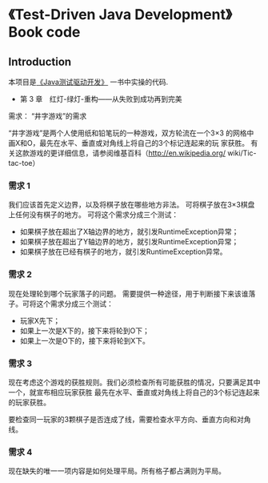 # 《Test-Driven Java Development》Book code
## Introduction
本项目是[《Java测试驱动开发》](https://www.ituring.com.cn/book/1942) 一书中实操的代码.

* 第 3 章　红灯-绿灯-重构——从失败到成功再到完美 

需求：
“井字游戏”的需求

“井字游戏”是两个人使用纸和铅笔玩的一种游戏，双方轮流在一个3×3
的网格中画X和O，最先在水平、垂直或对角线上将自己的3个标记连起来的玩
家获胜。
有关这款游戏的更详细信息，请参阅维基百科（http://en.wikipedia.org/ 
wiki/Tic-tac-toe）

### 需求 1
我们应该首先定义边界，以及将棋子放在哪些地方非法。
可将棋子放在3×3棋盘上任何没有棋子的地方。
可将这个需求分成三个测试：
- 如果棋子放在超出了X轴边界的地方，就引发RuntimeException异常；
- 如果棋子放在超出了Y轴边界的地方，就引发RuntimeException异常；
- 如果棋子放在已经有棋子的地方，就引发RuntimeException异常。

### 需求 2
现在处理轮到哪个玩家落子的问题。
需要提供一种途径，用于判断接下来该谁落子。可将这个需求分成三个测试：
- 玩家X先下；
- 如果上一次是X下的，接下来将轮到O下；
- 如果上一次是O下的，接下来将轮到X下。

### 需求 3
现在考虑这个游戏的获胜规则。我们必须检查所有可能获胜的情况，只要满足其中一个，就宣布相应玩家获胜
最先在水平、垂直或对角线上将自己的3个标记连起来的玩家获胜。

要检查同一玩家的3颗棋子是否连成了线，需要检查水平方向、垂直方向和对角线。

### 需求 4
现在缺失的唯一一项内容是如何处理平局。所有格子都占满则为平局。